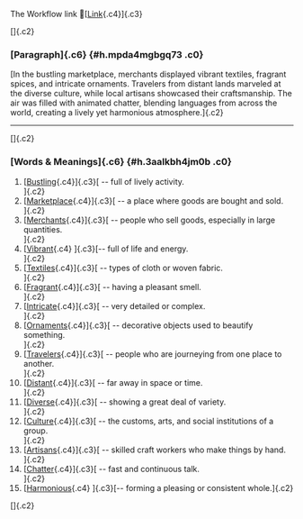 The Workflow link
👏[[Link](https://www.google.com/url?q=http://www.google.com&sa=D&source=editors&ust=1758259566271601&usg=AOvVaw1CsmD1pEJVR0CriA5FKrpX){.c4}]{.c3}

[]{.c2}

### [Paragraph]{.c6} {#h.mpda4mgbgq73 .c0}

[In the bustling marketplace, merchants displayed vibrant textiles,
fragrant spices, and intricate ornaments. Travelers from distant lands
marveled at the diverse culture, while local artisans showcased their
craftsmanship. The air was filled with animated chatter, blending
languages from across the world, creating a lively yet harmonious
atmosphere.]{.c2}

------------------------------------------------------------------------

[]{.c2}

### [Words & Meanings]{.c6} {#h.3aalkbh4jm0b .c0}

1.  [[Bustling](https://www.google.com/url?q=http://www.google.com&sa=D&source=editors&ust=1758259566273456&usg=AOvVaw1KrmI4lTbYm0zQw070UhXR){.c4}]{.c3}[ --
    full of lively activity.\
    ]{.c2}
2.  [[Marketplace](https://www.google.com/url?q=http://www.google.com&sa=D&source=editors&ust=1758259566273791&usg=AOvVaw1LoPs7Y3Pu_Lru74FhomBh){.c4}]{.c3}[ --
    a place where goods are bought and sold.\
    ]{.c2}
3.  [[Merchants](https://www.google.com/url?q=http://www.google.com&sa=D&source=editors&ust=1758259566274118&usg=AOvVaw1jSvL0w8fnOrVuWuDYF5MT){.c4}]{.c3}[ --
    people who sell goods, especially in large quantities.\
    ]{.c2}
4.  [[Vibrant](https://www.google.com/url?q=http://www.google.com&sa=D&source=editors&ust=1758259566274448&usg=AOvVaw2_nsqMK7aJactna-FNRYV8){.c4}
    ]{.c3}[-- full of life and energy.\
    ]{.c2}
5.  [[Textiles](https://www.google.com/url?q=http://www.google.com&sa=D&source=editors&ust=1758259566274786&usg=AOvVaw1TjVhuZ1El7acCOnvcnFZe){.c4}]{.c3}[ --
    types of cloth or woven fabric.\
    ]{.c2}
6.  [[Fragrant](https://www.google.com/url?q=http://www.google.com&sa=D&source=editors&ust=1758259566275082&usg=AOvVaw3VYscc-fTMbilSfRhjcl47){.c4}]{.c3}[ --
    having a pleasant smell.\
    ]{.c2}
7.  [[Intricate](https://www.google.com/url?q=http://www.google.com&sa=D&source=editors&ust=1758259566275354&usg=AOvVaw0YDZn7BoMen87PmToHLYBj){.c4}]{.c3}[ --
    very detailed or complex.\
    ]{.c2}
8.  [[Ornaments](https://www.google.com/url?q=http://www.google.com&sa=D&source=editors&ust=1758259566275626&usg=AOvVaw2jYvIrxSXg9W6d-9eG06zU){.c4}]{.c3}[ --
    decorative objects used to beautify something.\
    ]{.c2}
9.  [[Travelers](https://www.google.com/url?q=http://www.google.com&sa=D&source=editors&ust=1758259566275986&usg=AOvVaw2ub2O2h8J8KhLdMFVZjNs9){.c4}]{.c3}[ --
    people who are journeying from one place to another.\
    ]{.c2}
10. [[Distant](https://www.google.com/url?q=http://www.google.com&sa=D&source=editors&ust=1758259566277146&usg=AOvVaw2oeXlG7VFO7osLA-1LFNcb){.c4}]{.c3}[ --
    far away in space or time.\
    ]{.c2}
11. [[Diverse](https://www.google.com/url?q=http://www.google.com&sa=D&source=editors&ust=1758259566277387&usg=AOvVaw0hDsKeCrGBn0cnPv7pWQmH){.c4}]{.c3}[ --
    showing a great deal of variety.\
    ]{.c2}
12. [[Culture](https://www.google.com/url?q=http://www.google.com&sa=D&source=editors&ust=1758259566277654&usg=AOvVaw07NGzgoPqN0s_1kH1ajEc6){.c4}]{.c3}[ --
    the customs, arts, and social institutions of a group.\
    ]{.c2}
13. [[Artisans](https://www.google.com/url?q=http://www.google.com&sa=D&source=editors&ust=1758259566278070&usg=AOvVaw3_eRzd3INWAnB1CQ1l4nZc){.c4}]{.c3}[ --
    skilled craft workers who make things by hand.\
    ]{.c2}
14. [[Chatter](https://www.google.com/url?q=http://www.google.com&sa=D&source=editors&ust=1758259566278421&usg=AOvVaw3Do-j5zZCzFKOCnvI52QVM){.c4}]{.c3}[ --
    fast and continuous talk.\
    ]{.c2}
15. [[Harmonious](https://www.google.com/url?q=http://www.google.com&sa=D&source=editors&ust=1758259566278722&usg=AOvVaw39_2Kh6U8p1Hs7nMrKSrEz){.c4}
    ]{.c3}[-- forming a pleasing or consistent whole.]{.c2}

[]{.c2}
